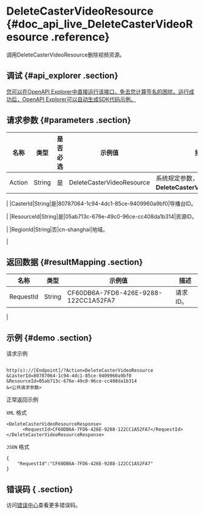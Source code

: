 # DeleteCasterVideoResource {#doc_api_live_DeleteCasterVideoResource .reference}

调用DeleteCasterVideoResource删除视频资源。

## 调试 {#api_explorer .section}

[您可以在OpenAPI Explorer中直接运行该接口，免去您计算签名的困扰。运行成功后，OpenAPI Explorer可以自动生成SDK代码示例。](https://api.aliyun.com/#product=live&api=DeleteCasterVideoResource&type=RPC&version=2016-11-01)

## 请求参数 {#parameters .section}

|名称|类型|是否必选|示例值|描述|
|--|--|----|---|--|
|Action|String|是|DeleteCasterVideoResource|系统规定参数，取值：**DeleteCasterVideoResource**。

 |
|CasterId|String|是|80787064-1c94-4dc1-85ce-9409960a9bf0|导播台ID。

 |
|ResourceId|String|是|05ab713c-676e-49c0-96ce-cc408da1b314|资源ID。

 |
|RegionId|String|否|cn-shanghai|地域。

 |

## 返回数据 {#resultMapping .section}

|名称|类型|示例值|描述|
|--|--|---|--|
|RequestId|String|CF60DB6A-7FD6-426E-9288-122CC1A52FA7|请求ID。

 |

## 示例 {#demo .section}

请求示例

``` {#request_demo}

http(s)://[Endpoint]/?Action=DeleteCasterVideoResource
&CasterId=80787064-1c94-4dc1-85ce-9409960a9bf0
&ResourceId=05ab713c-676e-49c0-96ce-cc408da1b314
&<公共请求参数>

```

正常返回示例

`XML` 格式

``` {#xml_return_success_demo}
<DeleteCasterVideoResourceResponse>
	  <RequestId>CF60DB6A-7FD6-426E-9288-122CC1A52FA7</RequestId>
</DeleteCasterVideoResourceResponse>
```

`JSON` 格式

``` {#json_return_success_demo}
{
	"RequestId":"CF60DB6A-7FD6-426E-9288-122CC1A52FA7"
}
```

## 错误码 { .section}

访问[错误中心](https://error-center.aliyun.com/status/product/live)查看更多错误码。

